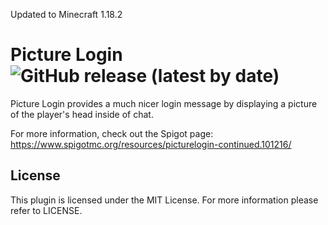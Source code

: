 Updated to Minecraft 1.18.2

Picture Login ![GitHub release (latest by date)](https://img.shields.io/github/v/release/ItsNathanG/PictureLogin?style=flat-square)
===

Picture Login provides a much nicer login message by displaying a picture of the player's head inside of chat.

For more information, check out the Spigot page: https://www.spigotmc.org/resources/picturelogin-continued.101216/ 

License
---
This plugin is licensed under the MIT License. For more information please refer to LICENSE.
